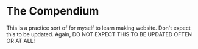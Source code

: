 # The Compendium
This is a practice sort of for myself to learn making website. Don't expect this to be updated. Again, DO NOT EXPECT THIS TO BE UPDATED OFTEN OR AT ALL!

